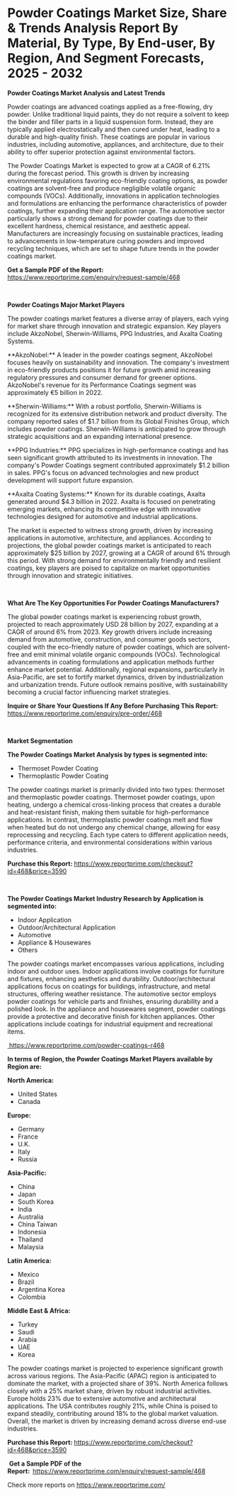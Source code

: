 <p><h1>Powder Coatings Market Size, Share & Trends Analysis Report By Material, By Type, By End-user, By Region, And Segment Forecasts, 2025 - 2032</h1></p><p><strong>Powder Coatings Market Analysis and Latest Trends</strong></p>
<p><p>Powder coatings are advanced coatings applied as a free-flowing, dry powder. Unlike traditional liquid paints, they do not require a solvent to keep the binder and filler parts in a liquid suspension form. Instead, they are typically applied electrostatically and then cured under heat, leading to a durable and high-quality finish. These coatings are popular in various industries, including automotive, appliances, and architecture, due to their ability to offer superior protection against environmental factors.</p><p>The Powder Coatings Market is expected to grow at a CAGR of 6.21% during the forecast period. This growth is driven by increasing environmental regulations favoring eco-friendly coating options, as powder coatings are solvent-free and produce negligible volatile organic compounds (VOCs). Additionally, innovations in application technologies and formulations are enhancing the performance characteristics of powder coatings, further expanding their application range. The automotive sector particularly shows a strong demand for powder coatings due to their excellent hardness, chemical resistance, and aesthetic appeal. Manufacturers are increasingly focusing on sustainable practices, leading to advancements in low-temperature curing powders and improved recycling techniques, which are set to shape future trends in the powder coatings market.</p></p>
<p><strong>Get a Sample PDF of the Report:&nbsp;</strong> <a href="https://www.reportprime.com/enquiry/request-sample/468?utm_campaign=3019&utm_medium=2&utm_source=Github&utm_content=ia&utm_term=18032025&utm_id=powder-coatings">https://www.reportprime.com/enquiry/request-sample/468</a></p>
<p>&nbsp;</p>
<p><strong>Powder Coatings Major Market Players</strong></p>
<p><p>The powder coatings market features a diverse array of players, each vying for market share through innovation and strategic expansion. Key players include AkzoNobel, Sherwin-Williams, PPG Industries, and Axalta Coating Systems.</p><p>**AkzoNobel:** A leader in the powder coatings segment, AkzoNobel focuses heavily on sustainability and innovation. The company's investment in eco-friendly products positions it for future growth amid increasing regulatory pressures and consumer demand for greener options. AkzoNobel's revenue for its Performance Coatings segment was approximately €5 billion in 2022.</p><p>**Sherwin-Williams:** With a robust portfolio, Sherwin-Williams is recognized for its extensive distribution network and product diversity. The company reported sales of $1.7 billion from its Global Finishes Group, which includes powder coatings. Sherwin-Williams is anticipated to grow through strategic acquisitions and an expanding international presence.</p><p>**PPG Industries:** PPG specializes in high-performance coatings and has seen significant growth attributed to its investments in innovation. The company's Powder Coatings segment contributed approximately $1.2 billion in sales. PPG's focus on advanced technologies and new product development will support future expansion.</p><p>**Axalta Coating Systems:** Known for its durable coatings, Axalta generated around $4.3 billion in 2022. Axalta is focused on penetrating emerging markets, enhancing its competitive edge with innovative technologies designed for automotive and industrial applications.</p><p>The market is expected to witness strong growth, driven by increasing applications in automotive, architecture, and appliances. According to projections, the global powder coatings market is anticipated to reach approximately $25 billion by 2027, growing at a CAGR of around 6% through this period. With strong demand for environmentally friendly and resilient coatings, key players are poised to capitalize on market opportunities through innovation and strategic initiatives.</p></p>
<p>&nbsp;</p>
<p><strong>What Are The Key Opportunities For Powder Coatings Manufacturers?</strong></p>
<p><p>The global powder coatings market is experiencing robust growth, projected to reach approximately USD 28 billion by 2027, expanding at a CAGR of around 6% from 2023. Key growth drivers include increasing demand from automotive, construction, and consumer goods sectors, coupled with the eco-friendly nature of powder coatings, which are solvent-free and emit minimal volatile organic compounds (VOCs). Technological advancements in coating formulations and application methods further enhance market potential. Additionally, regional expansions, particularly in Asia-Pacific, are set to fortify market dynamics, driven by industrialization and urbanization trends. Future outlook remains positive, with sustainability becoming a crucial factor influencing market strategies.</p></p>
<p><strong>Inquire or Share Your Questions If Any Before Purchasing This Report:</strong> <a href="https://www.reportprime.com/enquiry/pre-order/468?utm_campaign=3019&utm_medium=2&utm_source=Github&utm_content=ia&utm_term=18032025&utm_id=powder-coatings">https://www.reportprime.com/enquiry/pre-order/468</a></p>
<p>&nbsp;</p>
<p><strong>Market Segmentation</strong></p>
<p><strong>The Powder Coatings Market Analysis by types is segmented into:</strong></p>
<p><ul><li>Thermoset Powder Coating</li><li>Thermoplastic Powder Coating</li></ul></p>
<p><p>The powder coatings market is primarily divided into two types: thermoset and thermoplastic powder coatings. Thermoset powder coatings, upon heating, undergo a chemical cross-linking process that creates a durable and heat-resistant finish, making them suitable for high-performance applications. In contrast, thermoplastic powder coatings melt and flow when heated but do not undergo any chemical change, allowing for easy reprocessing and recycling. Each type caters to different application needs, performance criteria, and environmental considerations within various industries.</p></p>
<p><strong>Purchase this Report:&nbsp;</strong><a href="https://www.reportprime.com/checkout?id=468&price=3590&utm_campaign=3019&utm_medium=2&utm_source=Github&utm_content=ia&utm_term=18032025&utm_id=powder-coatings">https://www.reportprime.com/checkout?id=468&price=3590</a></p>
<p>&nbsp;</p>
<p><strong>The Powder Coatings Market Industry Research by Application is segmented into:</strong></p>
<p><ul><li>Indoor Application</li><li>Outdoor/Architectural Application</li><li>Automotive</li><li>Appliance & Housewares</li><li>Others</li></ul></p>
<p><p>The powder coatings market encompasses various applications, including indoor and outdoor uses. Indoor applications involve coatings for furniture and fixtures, enhancing aesthetics and durability. Outdoor/architectural applications focus on coatings for buildings, infrastructure, and metal structures, offering weather resistance. The automotive sector employs powder coatings for vehicle parts and finishes, ensuring durability and a polished look. In the appliance and housewares segment, powder coatings provide a protective and decorative finish for kitchen appliances. Other applications include coatings for industrial equipment and recreational items.</p></p>
<p><a href="https://www.reportprime.com/powder-coatings-r468?utm_campaign=3019&utm_medium=2&utm_source=Github&utm_content=ia&utm_term=18032025&utm_id=powder-coatings">&nbsp;https://www.reportprime.com/powder-coatings-r468</a></p>
<p><strong>In terms of Region, the Powder Coatings Market Players available by Region are:</strong></p>
<p>
    <p> <strong> North America: </strong>
        <ul>
            <li>United States</li>
            <li>Canada</li>
        </ul>
        </p> 
    <p> <strong> Europe: </strong>
        <ul>
            <li>Germany</li>
            <li>France</li>
            <li>U.K.</li>
            <li>Italy</li>
            <li>Russia</li>
        </ul>
        </p> 
    <p> <strong> Asia-Pacific: </strong>
        <ul>
            <li>China</li>
            <li>Japan</li>
            <li>South Korea</li>
            <li>India</li>
            <li>Australia</li>
            <li>China Taiwan</li>
            <li>Indonesia</li>
            <li>Thailand</li>
            <li>Malaysia</li>
        </ul>
        </p> 
    <p> <strong> Latin America: </strong>
        <ul>
            <li>Mexico</li>
            <li>Brazil</li>
            <li>Argentina Korea</li>
            <li>Colombia</li>
        </ul>
        </p> 
    <p> <strong> Middle East & Africa: </strong>
        <ul>
            <li>Turkey</li>
            <li>Saudi</li>
            <li>Arabia</li>
            <li>UAE</li>
            <li>Korea</li>
        </ul>
    </p>
    </p>
<p><p>The powder coatings market is projected to experience significant growth across various regions. The Asia-Pacific (APAC) region is anticipated to dominate the market, with a projected share of 39%. North America follows closely with a 25% market share, driven by robust industrial activities. Europe holds 23% due to extensive automotive and architectural applications. The USA contributes roughly 21%, while China is poised to expand steadily, contributing around 18% to the global market valuation. Overall, the market is driven by increasing demand across diverse end-use industries.</p></p>
<p><strong>Purchase this Report: </strong><a href="https://www.reportprime.com/checkout?id=468&price=3590&utm_campaign=3019&utm_medium=2&utm_source=Github&utm_content=ia&utm_term=18032025&utm_id=powder-coatings">https://www.reportprime.com/checkout?id=468&price=3590</a></p>
<p>&nbsp;<strong>Get a Sample PDF of the Report:&nbsp;&nbsp;</strong><a href="https://www.reportprime.com/enquiry/request-sample/468?utm_campaign=3019&utm_medium=2&utm_source=Github&utm_content=ia&utm_term=18032025&utm_id=powder-coatings">https://www.reportprime.com/enquiry/request-sample/468</a></p>
<p><strong></strong></p>
<p>Check more reports on <a href="https://www.reportprime.com/?utm_campaign=3019&utm_medium=2&utm_source=Github&utm_content=ia&utm_term=18032025&utm_id=powder-coatings">https://www.reportprime.com/</a></p>